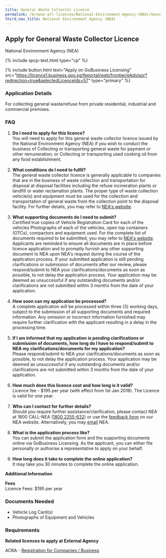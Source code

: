 ```yaml
---
title: General Waste Collector Licence
permalink: /browse-all-licences/National-Environment-Agency-(NEA)/General-Waste-Collector-Licence
third_nav_title: National Environment Agency (NEA)
---
```


## Apply for General Waste Collector Licence

National Environment Agency (NEA)

{% include spcp-text.html type="cp" %}

{% include button.html text="Apply on GoBusiness Licensing" src="https://licence1.business.gov.sg/feportal/web/frontier/eAdvisor?redirection=true&selectedLicenceIds=57" type="primary" %}

<H3>Application Details</H3>

<p>For collecting general waste/refuse from private residential, industrial and commercial premises.</p>
<h3>FAQ</h3>
<ol>
<li><strong>Do I need to apply for this licence?</strong><br />You will need to apply for this general waste collector licence issued by the National Environment Agency (NEA) if you wish to conduct the business of Collecting or transporting general waste for payment or other remuneration; or Collecting or transporting used cooking oil from any food establishment.<br /><br /></li>
<li><strong>What conditions do I need to fulfil?</strong><br />The general waste collector licence is generally applicable to companies that are in the business of waste collection and transportation for disposal at disposal facilities including the refuse incineration plants or landfill or water reclamation plants. The proper type of waste collection vehicle(s) and equipment must be used for the collection and transportation of general waste from the collection point to the disposal facility. For further details, you may refer to <a href="https://www.nea.gov.sg/our-services/waste-management/waste-collection-systems" target="_blank" rel="noopener">NEA's website</a>. <br /><br /></li>
<li><strong>What supporting documents do I need to submit?</strong><br />Certified true copies of Vehicle Registration Card for each of the vehicles Photographs of each of the vehicles, open top containers (OTCs), compactors and equipment used. For the complete list of documents required to be submitted, you may refer to <a href="https://www.nea.gov.sg/our-services/waste-management/waste-collection-systems" target="_blank" rel="noopener">NEA's website</a>. Applicants are reminded to ensure all documents are in place before licence application and to promptly furnish any other supporting document to NEA upon NEA's request during the course of the application process. If your submitted application is still pending clarifications or submission of documents after our review, please respond/submit to NEA your clarifications/documents as soon as possible, to not delay the application process. Your application may be deemed as unsuccessful if any outstanding documents and/or clarifications are not submitted within 3 months from the date of your application.<br /><br /></li>
<li><strong>How soon can my application be processed?</strong><br />A complete application will be processed within three (3) working days, subject to the submission of all supporting documents and required information. Any omission or incorrect information furnished may require further clarification with the applicant resulting in a delay in the processing time.<br /><br /></li>
<li><strong>If I am informed that my application is pending clarifications or submission of documents, how long do I have to respond/submit to NEA my clarifications/documents for my application?</strong><br />Please respond/submit to NEA your clarifications/documents as soon as possible, to not delay the application process. Your application may be deemed as unsuccessful if any outstanding documents and/or clarifications are not submitted within 3 months from the date of your application.<br /><br /></li>
<li><strong>How much does this licence cost and how long is it valid?</strong><br />Licence fee - $195 per year (with effect from 1st Jan 2018). The Licence is valid for one year.<br /><br /></li>
<li><strong>Who can I contact for further details?</strong><br />Should you require further assistance/clarification, please contact NEA at 1800 CALL-NEA (<a href="tel:18002255632" target="_blank" rel="noopener">1800 2255-632</a>) or use the <a href="https://www.nea.gov.sg/corporate-functions/feedback" target="_blank" rel="noopener">feedback form</a> on our NEA website. Alternatively, you may <a href="mailto:NEA_WMlicence@nea.gov.sg" target="_blank" rel="noopener">email</a> NEA.<br /><br /></li>
<li><strong>What is the application process like?</strong><br />You can submit the application form and the supporting documents online via GoBusiness Licensing. As the applicant, you can either file personally or authorise a representative to apply on your behalf.<br /><br /></li>
<li><strong>How long does it take to complete the online application?</strong><br />It may take you 30 minutes to complete the online application.</li>
</ol>

<strong>Additional Information</strong>

<p><strong>Fees</strong><br />Licence Fees: $195 per year</p>

<H3>Documents Needed</H3>

<ul>
<li>Vehicle Log Card(s)</li>
<li>Photographs of Equipment and Vehicles</li>
</ul>

<H3>Requirements</H3>

<p><strong>Related licences to apply at External Agency</strong></p>
<p>ACRA - <a href="https://www.acra.gov.sg/Home/" target="_blank" rel="noopener">Registration for Companies / Business</a></p>

